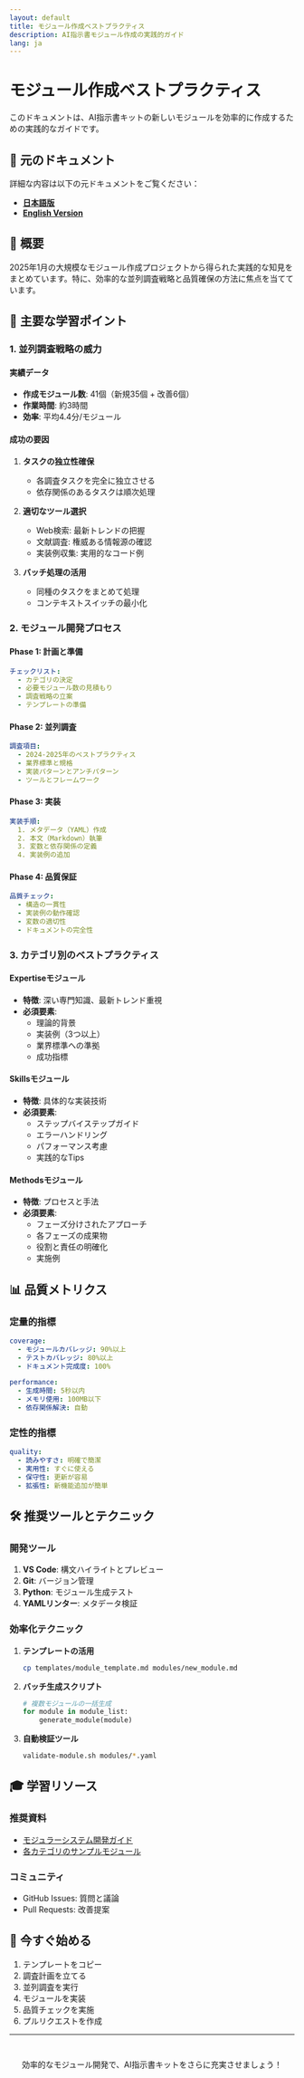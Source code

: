 ```yaml
---
layout: default
title: モジュール作成ベストプラクティス
description: AI指示書モジュール作成の実践的ガイド
lang: ja
---
```


# モジュール作成ベストプラクティス

このドキュメントは、AI指示書キットの新しいモジュールを効率的に作成するための実践的なガイドです。

## 📄 元のドキュメント

詳細な内容は以下の元ドキュメントをご覧ください：

- **[日本語版](https://github.com/dobachi/AI_Instruction_Kits/blob/main/docs/references/expertise/MODULE_CREATION_BEST_PRACTICES.md)**
- **[English Version](https://github.com/dobachi/AI_Instruction_Kits/blob/main/docs/references/expertise/MODULE_CREATION_BEST_PRACTICES_en.md)**

## 🎯 概要

2025年1月の大規模なモジュール作成プロジェクトから得られた実践的な知見をまとめています。特に、効率的な並列調査戦略と品質確保の方法に焦点を当てています。

## 🚀 主要な学習ポイント

### 1. 並列調査戦略の威力

#### 実績データ
- **作成モジュール数**: 41個（新規35個 + 改善6個）
- **作業時間**: 約3時間
- **効率**: 平均4.4分/モジュール

#### 成功の要因
1. **タスクの独立性確保**
   - 各調査タスクを完全に独立させる
   - 依存関係のあるタスクは順次処理

2. **適切なツール選択**
   - Web検索: 最新トレンドの把握
   - 文献調査: 権威ある情報源の確認
   - 実装例収集: 実用的なコード例

3. **バッチ処理の活用**
   - 同種のタスクをまとめて処理
   - コンテキストスイッチの最小化

### 2. モジュール開発プロセス

#### Phase 1: 計画と準備
```yaml
チェックリスト:
  - カテゴリの決定
  - 必要モジュール数の見積もり
  - 調査戦略の立案
  - テンプレートの準備
```

#### Phase 2: 並列調査
```yaml
調査項目:
  - 2024-2025年のベストプラクティス
  - 業界標準と規格
  - 実装パターンとアンチパターン
  - ツールとフレームワーク
```

#### Phase 3: 実装
```yaml
実装手順:
  1. メタデータ（YAML）作成
  2. 本文（Markdown）執筆
  3. 変数と依存関係の定義
  4. 実装例の追加
```

#### Phase 4: 品質保証
```yaml
品質チェック:
  - 構造の一貫性
  - 実装例の動作確認
  - 変数の適切性
  - ドキュメントの完全性
```

### 3. カテゴリ別のベストプラクティス

#### Expertiseモジュール
- **特徴**: 深い専門知識、最新トレンド重視
- **必須要素**: 
  - 理論的背景
  - 実装例（3つ以上）
  - 業界標準への準拠
  - 成功指標

#### Skillsモジュール
- **特徴**: 具体的な実装技術
- **必須要素**:
  - ステップバイステップガイド
  - エラーハンドリング
  - パフォーマンス考慮
  - 実践的なTips

#### Methodsモジュール
- **特徴**: プロセスと手法
- **必須要素**:
  - フェーズ分けされたアプローチ
  - 各フェーズの成果物
  - 役割と責任の明確化
  - 実施例

## 📊 品質メトリクス

### 定量的指標
```yaml
coverage:
  - モジュールカバレッジ: 90%以上
  - テストカバレッジ: 80%以上
  - ドキュメント完成度: 100%

performance:
  - 生成時間: 5秒以内
  - メモリ使用: 100MB以下
  - 依存関係解決: 自動
```

### 定性的指標
```yaml
quality:
  - 読みやすさ: 明確で簡潔
  - 実用性: すぐに使える
  - 保守性: 更新が容易
  - 拡張性: 新機能追加が簡単
```

## 🛠️ 推奨ツールとテクニック

### 開発ツール
1. **VS Code**: 構文ハイライトとプレビュー
2. **Git**: バージョン管理
3. **Python**: モジュール生成テスト
4. **YAMLリンター**: メタデータ検証

### 効率化テクニック
1. **テンプレートの活用**
   ```bash
   cp templates/module_template.md modules/new_module.md
   ```

2. **バッチ生成スクリプト**
   ```python
   # 複数モジュールの一括生成
   for module in module_list:
       generate_module(module)
   ```

3. **自動検証ツール**
   ```bash
   validate-module.sh modules/*.yaml
   ```

## 🎓 学習リソース

### 推奨資料
- [モジュラーシステム開発ガイド](https://github.com/dobachi/AI_Instruction_Kits/blob/main/modular/DEVELOPMENT.md)
- [各カテゴリのサンプルモジュール](https://github.com/dobachi/AI_Instruction_Kits/tree/main/modular/ja/modules)

### コミュニティ
- GitHub Issues: 質問と議論
- Pull Requests: 改善提案

## 🚀 今すぐ始める

1. テンプレートをコピー
2. 調査計画を立てる
3. 並列調査を実行
4. モジュールを実装
5. 品質チェックを実施
6. プルリクエストを作成

---

<div style="text-align: center; margin-top: 3em;">
  <p>効率的なモジュール開発で、AI指示書キットをさらに充実させましょう！</p>
</div>